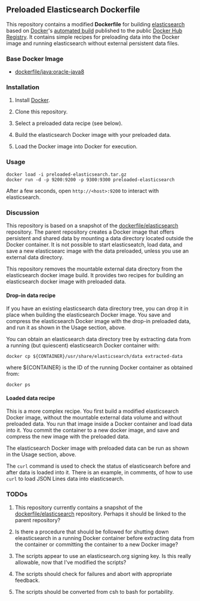## Preloaded Elasticsearch Dockerfile

This repository contains a modified **Dockerfile** for building [elasticsearch](http://www.elasticsearch.org/)
based on [Docker](https://www.docker.com/)'s [automated build](https://registry.hub.docker.com/u/dockerfile/elasticsearch/)
published to the public [Docker Hub Registry](https://registry.hub.docker.com/).  It contains simple
recipes for preloading data into the Docker image and running elasticsearch
without external persistent data files.

### Base Docker Image

* [dockerfile/java:oracle-java8](http://dockerfile.github.io/#/java)

### Installation

1. Install [Docker](https://www.docker.com/).

2. Clone this repository.

3. Select a preloaded data recipe (see below).

4. Build the elasticsearch Docker image with your preloaded data.

5. Load the Docker image into Docker for execution.

### Usage

```
docker load -i preloaded-elasticsearch.tar.gz
docker run -d -p 9200:9200 -p 9300:9300 preloaded-elasticsearch
```

After a few seconds, open `http://<host>:9200` to interact with elasticsearch.

### Discussion

This repository is based on a snapshot of the
[dockerfile/elasticsearch](https://github.com/dockerfile/elasticsearch)
repository.  The parent repository creates a Docker image that offers
persistent and shared data by mounting a data directory located outside the
Docker container. It is not possible to start elasticseatch, load data, and
save a new elasticsearc image with the data preloaded, unless you use an
external data directory.

This repository removes the mountable external data directory from the
elasticsearch docker image build. It provides two recipes for building
an elasticsearch docker image with preloaded data.

#### Drop-in data recipe

If you have an existing elasticsearch data directory tree, you can drop it in
place when building the elasticsearch Docker image. You save and compress the
elasticsearch Docker image with the drop-in preloaded data, and run it as
shown in the Usage section, above.

You can obtain an elasticsearch data directory tree by extracting data from a
running (but quiescent) elasticsearch Docker container with:

```
docker cp ${CONTAINER}/usr/share/elasticsearch/data extracted-data
```

where ${CONTAINER} is the ID of the running Docker container as obtained from:

```
docker ps
```

#### Loaded data recipe

This is a more complex recipe. You first build a modified elasticsearch Docker
image, without the mountable external data volume and without preloaded
data.  You run that image inside a Docker container and load data into it. You
commit the container to a new docker image, and save and compress the
new image with the preloaded data.

The elasticsearch Docker image with preloaded data can be run as shown in the
Usage section, above.

The ```curl``` command is used to check the status of elasticsearch before and
after data is loaded into it. There is an example, in comments, of how to use
```curl``` to load JSON Lines data into elasticsearch.

### TODOs

1. This repository currently contains a snapshot of the [dockerfile/elasticsearch](https://github.com/dockerfile/elasticsearch) repository. Perhaps it should be linked to the parent repository?

2. Is there a procedure that should be followed for shutting down eleasticsearch in a running Docker container before extracting data from the container or committing the container to a new Docker image?

3. The scripts appear to use an elasticsearch.org signing key. Is this really
allowable, now that I've modified the scripts?

4. The scripts should check for failures and abort with appropriate feedback.

5. The scripts should be converted from csh to bash for portability.
